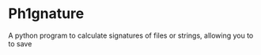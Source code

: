 # Ph1gnature
A python program to calculate signatures of files or strings, allowing you to to save 
